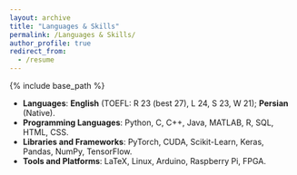 ```yaml
---
layout: archive
title: "Languages & Skills"
permalink: /Languages & Skills/
author_profile: true
redirect_from:
  - /resume
---
```


{% include base_path %}


- **Languages**: **English** (TOEFL: R 23 (best 27), L 24, S 23, W 21); **Persian** (Native).
- **Programming Languages**: Python, C, C++, Java, MATLAB, R, SQL, HTML, CSS.
- **Libraries and Frameworks**: PyTorch, CUDA, Scikit-Learn, Keras, Pandas, NumPy, TensorFlow.
- **Tools and Platforms**: LaTeX, Linux, Arduino, Raspberry Pi, FPGA.


